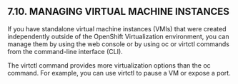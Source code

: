## 7.10. MANAGING VIRTUAL MACHINE INSTANCES

If you have standalone virtual machine instances (VMIs) that were created independently outside of the OpenShift Virtualization environment, you can manage them by using the web console or by using oc or virtctl commands from the command-line interface (CLI).

The virtctl command provides more virtualization options than the oc command. For example, you can use virtctl to pause a VM or expose a port.

